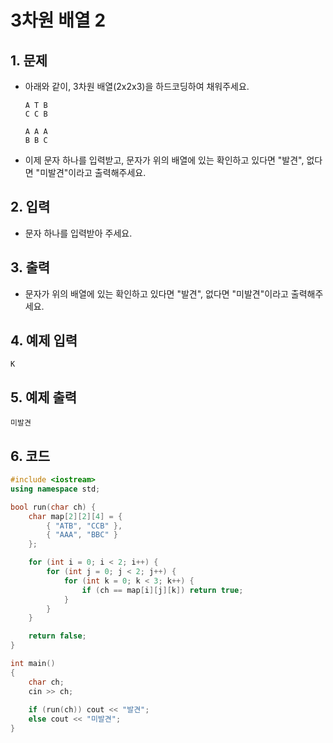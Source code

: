 # 3차원 배열 2 #

## 1. 문제
- 아래와 같이, 3차원 배열(2x2x3)을 하드코딩하여 채워주세요.

  ```
  A T B
  C C B
  
  A A A
  B B C
  ```
  
- 이제 문자 하나를 입력받고, 문자가 위의 배열에 있는 확인하고 있다면 "발견", 없다면 "미발견"이라고 출력해주세요.


## 2. 입력
- 문자 하나를 입력받아 주세요.

## 3. 출력
- 문자가 위의 배열에 있는 확인하고 있다면 "발견", 없다면 "미발견"이라고 출력해주세요.

## 4. 예제 입력
```
K
```

## 5. 예제 출력
```
미발견
```

## 6. 코드

```c++
#include <iostream>
using namespace std;

bool run(char ch) {
    char map[2][2][4] = {
        { "ATB", "CCB" },
        { "AAA", "BBC" }
    };

    for (int i = 0; i < 2; i++) {
        for (int j = 0; j < 2; j++) {
            for (int k = 0; k < 3; k++) {
                if (ch == map[i][j][k]) return true;
            }
        }
    }

    return false;
}

int main()
{
    char ch;
    cin >> ch;
    
    if (run(ch)) cout << "발견";
    else cout << "미발견";
}
```
